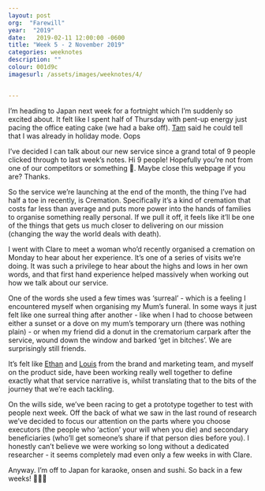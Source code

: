 ```yaml
---
layout: post
org:  "Farewill"
year:  "2019"
date:   2019-02-11 12:00:00 -0600
title: "Week 5 - 2 November 2019"
categories: weeknotes
description: ""
colour: 001d9c
imagesurl: /assets/images/weeknotes/4/


---
```



I’m heading to Japan next week for a fortnight which I’m suddenly so excited about. It felt like I spent half of Thursday with pent-up energy just pacing the office eating cake (we had a bake off). [Tam](https://twitter.com/tambuildsthings) said he could tell that I was already in holiday mode. Oops

I’ve decided I can talk about our new service since a grand total of 9 people clicked through to last week’s notes. Hi 9 people! Hopefully you’re not from one of our competitors or something 😬. Maybe close this webpage if you are? Thanks.

So the service we’re launching at the end of the month, the thing I’ve had half a toe in recently, is Cremation. Specifically it’s a kind of cremation that costs far less than average and puts more power into the hands of families to organise something really personal. If we pull it off, it feels like it’ll be one of the things that gets us much closer to delivering on our mission (changing the way the world deals with death). 

I went with Clare to meet a woman who’d recently organised a cremation on Monday to hear about her experience. It’s one of a series of visits we’re doing. It was such a privilege to hear about the highs and lows in her own words, and that first hand experience helped massively when working out how we talk about our service. 

One of the words she used a few times was ‘surreal’ - which is a feeling I encountered myself when organising my Mum’s funeral. In some ways it just felt like one surreal thing after another - like when I had to choose between either a sunset or a dove on my mum’s temporary urn (there was nothing plain) - or when my friend did a donut in the crematorium carpark after the service, wound down the window and barked ‘get in bitches’. We are surprisingly still friends.

It’s felt like [Ethan](https://www.ethanlott.com/) and [Louis](http://www.louislouisdesign.com/) from the brand and marketing team, and myself on the product side, have been working really well together to define exactly what that service narrative is, whilst translating that to the bits of the journey that we’re each tackling. 

On the wills side, we’ve been racing to get a prototype together to test with people next week. Off the back of what we saw in the last round of research we’ve decided to focus our attention on the parts where you choose executors (the people who ‘action’ your will when you die) and secondary beneficiaries (who’ll get someone’s share if that person dies before you). I honestly can’t believe we were working so long without a dedicated researcher - it seems completely mad even only a few weeks in with Clare. 

Anyway. I’m off to Japan for karaoke, onsen and sushi. So back in a few weeks!  🎤🛀🍣

 
